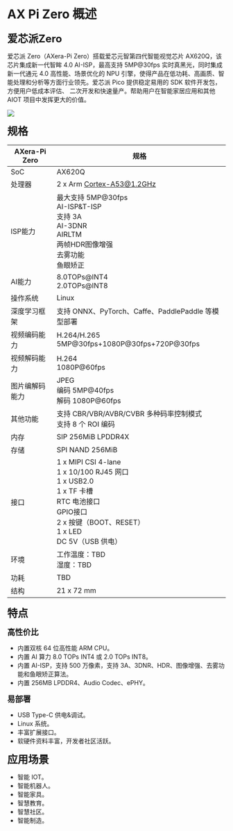 # AX Pi Zero 概述

<font size="5"><b>爱芯派Zero</font></b>

爱芯派 Zero（AXera-Pi Zero）搭载爱芯元智第四代智能视觉芯片 AX620Q，该芯片集成新一代智眸 4.0 AI-ISP，最高支持 5MP@30fps 实时真黑光，同时集成新一代通元 4.0 高性能、场景优化的 NPU 引擎，使得产品在低功耗、高画质、智能处理和分析等方面行业领先。爱芯派 Pico 提供稳定易用的 SDK 软件开发包，方便用户低成本评估、
二次开发和快速量产。帮助用户在智能家居应用和其他 AIOT 项目中发挥更大的价值。

![](./media/10.png)

<font size="5"><b>规格</font></b>
<title>Document</title>

| AXera-Pi Zero | 规格 | 
| --- | --- |
| SoC | AX620Q |
| 处理器 | 2 x Arm Cortex-A53@1.2GHz |
| ISP能力 | 最大支持 5MP@30fps<br />AI-ISP&T-ISP<br />支持 3A<br />AI-3DNR<br />AIRLTM<br />两帧HDR</li></li>图像增强<br />去雾功能<br />鱼眼矫正 |
| AI能力 | 8.0TOPs@INT4<br />2.0TOPs@INT8 |
| 操作系统 | Linux |
| 深度学习框架 | 支持 ONNX、PyTorch、Caffe、PaddlePaddle 等模型部署 |
| 视频编码能力 | H.264/H.265<br />5MP@30fps+1080P@30fps+720P@30fps |
| 视频解码能力 | H.264<br />1080P@60fps |
| 图片编解码能力 | JPEG<br />编码 5MP@40fps<br />解码 1080P@60fps |
| 其他功能 | 支持 CBR/VBR/AVBR/CVBR 多种码率控制模式<br />支持 8 个 ROI 编码 |
| 内存 | SIP 256MiB LPDDR4X |
| 存储 | SPI NAND 256MiB |
| 接口 | 1 x MIPI CSI 4-lane<br />1 x 10/100 RJ45 网口<br />1 x USB2.0<br />1 x TF 卡槽<br />RTC 电池接口<br />GPIO接口<br />2 x 按键（BOOT、RESET）<br />1 x LED<br />DC 5V（USB 供电） |
| 环境 | 工作温度：TBD<br />湿度：TBD |
| 功耗 | TBD |
| 结构 | 21 x 72 mm |

<p><font size="5"><b>特点</font></b></p>
<p><font size="4"><b>高性价比</font></b></p>
<ul>
<li>内置双核 64 位高性能 ARM CPU。</li>
<li>内置 AI 算力 8.0 TOPs INT4 或 2.0 TOPs INT8。</li>
<li>内置 AI-ISP，支持 500 万像素，支持 3A、3DNR、HDR、图像增强、去雾功能和鱼眼矫正算法。</li>
<li>内置 256MB LPDDR4、Audio Codec、ePHY。</li>
</ul>

<font size="4"><b>易部署</font></b>
<ul>
<li>USB Type-C 供电&调试。</li>
<li>Linux 系统。</li>
<li>丰富扩展接口。</li>
<li>软硬件资料丰富，开发者社区活跃。</li>
</ul>

<font size="5"><b>应用场景</font></b>
<ul>
<li>智能 IOT。</li>
<li>智能机器人。</li>
<li>智能家具。</li>
<li>智慧教育。</li>
<li>智慧社区。</li>
<li>智能制造。</li>
</ul>